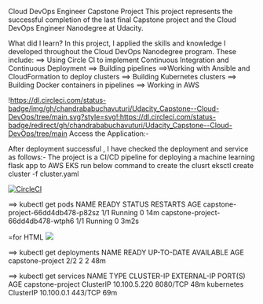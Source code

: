 Cloud DevOps Engineer Capstone Project
This project represents the successful completion of the last final Capstone project and the Cloud DevOps Engineer Nanodegree at Udacity.

What did I learn?
In this project, I applied the skills and knowledge I developed throughout the Cloud DevOps Nanodegree program. These include:
==>	Using Circle CI to implement Continuous Integration and Continuous Deployment
==> Building pipelines
==>Working with Ansible and CloudFormation to deploy clusters
==>	Building Kubernetes clusters
==> Building Docker containers in pipelines
==> Working in AWS

!https://dl.circleci.com/status-badge/img/gh/chandrababuchavuturi/Udacity_Capstone--Cloud-DevOps/tree/main.svg?style=svg!:https://dl.circleci.com/status-badge/redirect/gh/chandrababuchavuturi/Udacity_Capstone--Cloud-DevOps/tree/main
Access the Application:-

After deployment successful , I have checked the deployment and service as follows:-
The project is a CI/CD pipeline for deploying a machine learning flask app to AWS EKS
run below command to create the clusrt 
eksctl create cluster -f cluster.yaml 

[![CircleCI](https://dl.circleci.com/status-badge/img/gh/chandrababuchavuturi/Udacity_Capstone--Cloud-DevOps/tree/main.svg?style=svg)](https://dl.circleci.com/status-badge/redirect/gh/chandrababuchavuturi/Udacity_Capstone--Cloud-DevOps/tree/main)

==>
kubectl get pods
NAME                                READY   STATUS    RESTARTS   AGE
capstone-project-66dd4db478-p82sz   1/1     Running   0          14m
capstone-project-66dd4db478-wtph6   1/1     Running   0          3m2s

=for HTML <a href="https://dl.circleci.com/status-badge/redirect/gh/chandrababuchavuturi/Udacity_Capstone--Cloud-DevOps/tree/main"><img src="https://dl.circleci.com/status-badge/img/gh/chandrababuchavuturi/Udacity_Capstone--Cloud-DevOps/tree/main.svg?style=svg"></a>

==>
kubectl get deployments
NAME               READY   UP-TO-DATE   AVAILABLE   AGE
capstone-project   2/2     2            2           48m

==>
kubectl get services
NAME               TYPE        CLUSTER-IP     EXTERNAL-IP   PORT(S)    AGE
capstone-project   ClusterIP   10.100.5.220   <none>        8080/TCP   48m
kubernetes         ClusterIP   10.100.0.1     <none>        443/TCP    69m   

